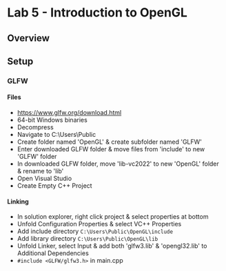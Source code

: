 # Lab 5 - Introduction to OpenGL
## Overview
## Setup
### GLFW
#### Files
- https://www.glfw.org/download.html
- 64-bit Windows binaries
- Decompress
- Navigate to C:\Users\Public
- Create folder named 'OpenGL' & create subfolder named 'GLFW'
- Enter downloaded GLFW folder & move files from 'include' to new 'GLFW' folder
- In downloaded GLFW folder, move 'lib-vc2022' to new 'OpenGL' folder & rename to 'lib'
- Open Visual Studio
- Create Empty C++ Project
#### Linking
- In solution explorer, right click project & select properties at bottom
- Unfold Configuration Properties & select VC++ Properties
- Add include directory `C:\Users\Public\OpenGL\include`
- Add library directory `C:\Users\Public\OpenGL\lib`
- Unfold Linker, select Input & add both 'glfw3.lib' & 'opengl32.lib' to Additional Dependencies
- ```#include <GLFW/glfw3.h>``` in main.cpp